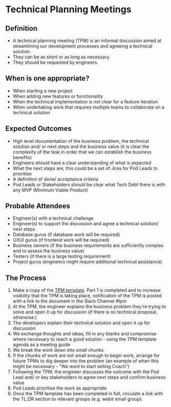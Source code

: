 
# Technical Planning Meetings

## Definition

* A technical planning meeting (TPM) is an informal discussion aimed at streamlining our development processes and agreeing a technical solution.
* They can be as short or as long as necessary.
* They should be requested by engineers.

## When is one appropriate?

* When starting a new project
* When adding new features or functionality
* When the technical implementation is not clear for a feature iteration
* When undertaking work that requires multiple teams to collaborate on a technical solution

## Expected Outcomes

* High level documentation of the business problem, the technical solution and/ or next steps and the business value (it is clear the complexity of the task in order that we can establish the business benefits)
* Engineers should have a clear understanding of what is expected
* What the next steps are, this could be a set of Jiras for Pod Leads to prioritise 
* A definition of done/ acceptance criteria
* Pod Leads or Stakeholders should be clear what Tech Debt there is with any MVP (Minimum Viable Product)


## Probable Attendees

* Engineer(s) with a technical challenge
* Engineer(s) to support the discussion and agree a technical solution/ next steps
* Database gurus (if database work will be required)
* UXUI gurus (if frontend work will be required)
* Business owners (if the business requirements are sufficiently complex and to assess the business value)
* Testers (if there is a large testing requirement)
* Project gurus (engineers might require additional technical assistance)

## The Process

1. Make a copy of the [TPM template](https://docs.google.com/a/holidayextras.com/document/d/1zVbOz0dRAnzZ6UhjYO1Ce1YGI2dzvEoYvZfkTK7qjYU/edit?usp=sharing). Part 1 is completed and to increase visibility that the TPM is taking place, notification of the TPM is posted with a link to the document in the Slack Channel #tpm
2. At the TPM, the engineer explains the business problem they're trying to solve and open it up for discussion (if there is no technical proposal, otherwise:)
3. The developers explain their technical solution and open it up for discussion
4. We exchange thoughts and ideas, fill in any blanks and compromise where necessary to reach a good solution - using the TPM template agenda as a meeting guide
5. We break the work down into small chunks
6. If the chunks of work are not small enough to begin work, arrange for future TPMs to dig deeper into the problem (an example of when this might be necessary - "We want to start selling Coach")
7. Following the TPM, the engineer discusses the outcome with the Pod Lead and/ or key stakeholders to agree next steps and confirm business value
8. Pod Leads prioritise the work as appropriate
9. Once the TPM template has been completed in full, circulate a link with the TL;DR section to relevant groups (e.g. webit email group).